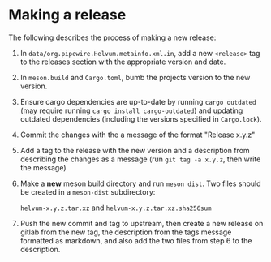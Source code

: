 # Making a release

The following describes the process of making a new release:

1. In `data/org.pipewire.Helvum.metainfo.xml.in`,
   add a new `<release>` tag to the releases section with the appropriate version and date.

2. In `meson.build` and `Cargo.toml`, bumb the projects version to the new version.

3. Ensure cargo dependencies are up-to-date by running `cargo outdated` (may require running `cargo install cargo-outdated`) and updating outdated dependencies (including the versions specified in `Cargo.lock`).

4. Commit the changes with the a message of the format "Release x.y.z"

5. Add a tag to the release with the new version and a description from describing the changes as a message (run `git tag -a x.y.z`, then write the message)

6. Make a **new** meson build directory and run `meson dist`.
   Two files should be created in a `meson-dist` subdirectory:

   `helvum-x.y.z.tar.xz` and 
   `helvum-x.y.z.tar.xz.sha256sum`

7. Push the new commit and tag to upstream, then create a new release on gitlab from the new tag, the description from the tags message formatted as markdown, and also add the two files from step 6 to the description.
